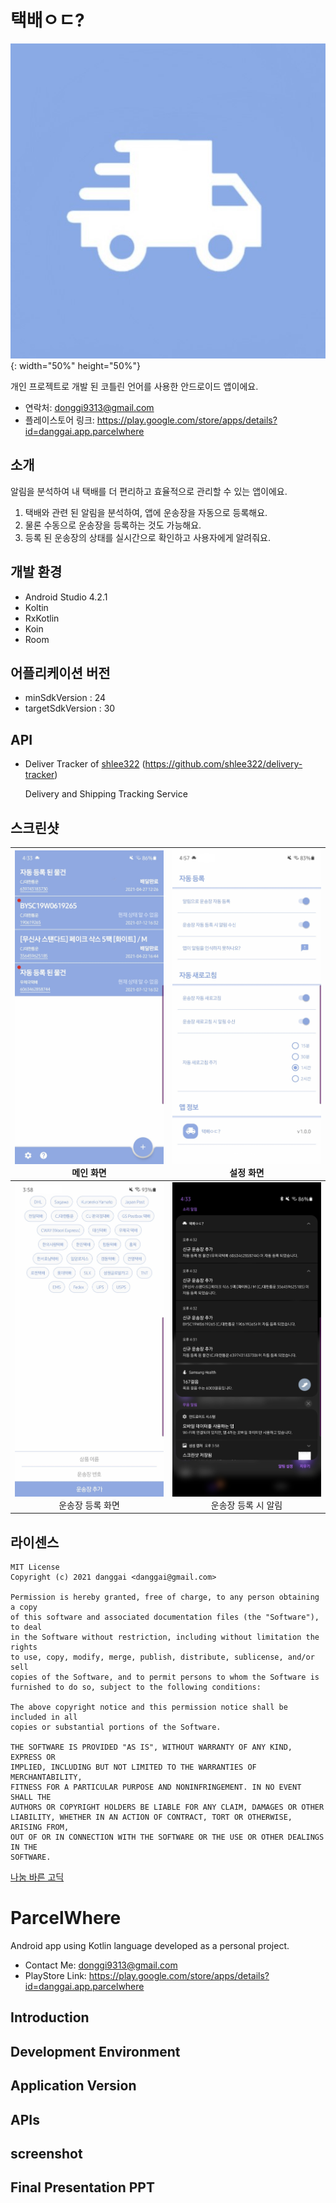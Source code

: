 # 택배ㅇㄷ?

![icon.jpg](https://github.com/danggai/FindMyPackage/blob/master/assets/icon.jpg?raw=true){: width="50%" height="50%"}

개인 프로젝트로 개발 된 코틀린 언어를 사용한 안드로이드 앱이에요.

- 연락처: donggi9313@gmail.com
- 플레이스토어 링크: https://play.google.com/store/apps/details?id=danggai.app.parcelwhere



## 소개

알림을 분석하여 내 택배를 더 편리하고 효율적으로 관리할 수 있는 앱이에요.

1. 택배와 관련 된 알림을 분석하여, 앱에 운송장을 자동으로 등록해요.
2. 물론 수동으로 운송장을 등록하는 것도 가능해요.
3. 등록 된 운송장의 상태를 실시간으로 확인하고 사용자에게 알려줘요.



## 개발 환경

- Android Studio 4.2.1
- Koltin
- RxKotlin
- Koin
- Room



## 어플리케이션 버전

- minSdkVersion : 24
- targetSdkVersion : 30



## API

- Deliver Tracker of [shlee322](https://github.com/shlee322) (https://github.com/shlee322/delivery-tracker)

  Delivery and Shipping Tracking Service



## 스크린샷



| ![screenshot_1.jpg](https://github.com/danggai/FindMyPackage/blob/master/assets/screenshot_1.jpg?raw=true)<br /><center>메인 화면</center> | ![screenshot_2.jpg](https://github.com/danggai/FindMyPackage/blob/master/assets/screenshot_2.jpg?raw=true)<br /><center>설정 화면</center> |
| ------------------------------------------------------------ | ------------------------------------------------------------ |
| ![screenshot_3.jpg](https://github.com/danggai/FindMyPackage/blob/master/assets/screenshot_3.jpg?raw=true)<br /><center>운송장 등록 화면</center> | ![screenshot_4.jpg](https://github.com/danggai/FindMyPackage/blob/master/assets/screenshot_4.jpg?raw=true)<br /><center>운송장 등록 시 알림</center> |





## 라이센스

```
MIT License
Copyright (c) 2021 danggai <danggai@gmail.com>

Permission is hereby granted, free of charge, to any person obtaining a copy
of this software and associated documentation files (the "Software"), to deal
in the Software without restriction, including without limitation the rights
to use, copy, modify, merge, publish, distribute, sublicense, and/or sell
copies of the Software, and to permit persons to whom the Software is
furnished to do so, subject to the following conditions:
     
The above copyright notice and this permission notice shall be included in all
copies or substantial portions of the Software.
     
THE SOFTWARE IS PROVIDED "AS IS", WITHOUT WARRANTY OF ANY KIND, EXPRESS OR
IMPLIED, INCLUDING BUT NOT LIMITED TO THE WARRANTIES OF MERCHANTABILITY,
FITNESS FOR A PARTICULAR PURPOSE AND NONINFRINGEMENT. IN NO EVENT SHALL THE
AUTHORS OR COPYRIGHT HOLDERS BE LIABLE FOR ANY CLAIM, DAMAGES OR OTHER
LIABILITY, WHETHER IN AN ACTION OF CONTRACT, TORT OR OTHERWISE, ARISING FROM,
OUT OF OR IN CONNECTION WITH THE SOFTWARE OR THE USE OR OTHER DEALINGS IN THE
SOFTWARE.
```



[나눔 바른 고딕](https://hangeul.naver.com/font)





# ParcelWhere

Android app using Kotlin language developed as a personal project.

- Contact Me: donggi9313@gmail.com
- PlayStore Link: https://play.google.com/store/apps/details?id=danggai.app.parcelwhere



## Introduction





## Development Environment





## Application Version





## APIs





## screenshot





## Final Presentation PPT

 

